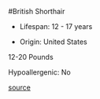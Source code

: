 #British Shorthair

- Lifespan: 12 - 17 years

- Origin: United States

12-20 Pounds

Hypoallergenic: No

[source](https://www.catbreedslist.com/all-cat-breeds/british-shorthair.html)
